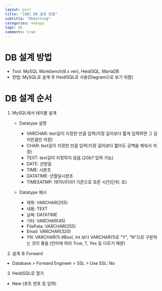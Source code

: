 ```yaml
---
layout: post
title: "[DB] DB 설정 방법"
subtitle: "DbSetting"
categories: webapp
tags: db
comments: true
---
```


# DB 설계 방법
  - Tool: MySQL Workbench(6.x ver), HeidiSQL, MariaDB
  - 방법: MySQL로 설계 후 HeidiSQL로 사용(Diagram으로 보기 위함)

# DB 설계 순서
1. MySQL에서 테이블 설계  
    - Datatype 설명
        - VARCHAR: text길이 지정한 만큼 입력(지정 길이보다 짧게 입력하면 그 길이만큼만 저장)
        - CHAR: text길이 지정한 만큼 입력(지정 길이보다 짧아도 공백을 채워서 저장)
        - TEXT: text길이 지정하지 않음 (2Gb? 입력 가능)
        - DATE: 년원일
        - TIME: 시분초
        - DATATIME: 년월일시분초
        - TIMESATMP: 1970/01/01 기준으로 흐른 시간(단위: 초)

    - Datatype 예시
        - 제목: VARCHAR(255)
        - 내용: TEXT
        - 날짜: DATATIME
        - 기타: VARCHAR(45)
        - FilePata: VARCHAR(255)
        - Email: VARCHAR(320)
        - YN: VARCHAR(1) #Bool, Int 보다 VARCHAR(1)로 "Y", "N"으로 구분하는 것이 좋음 (언어에 따라 True, T, Yes 등 다르기 때문)

2. 설계 후 Forward
 - Database > Forward Engineer > SSL > Use SSL: No

3. HeidiSQL로 열기
 - New (포트 번호 등 입력)
